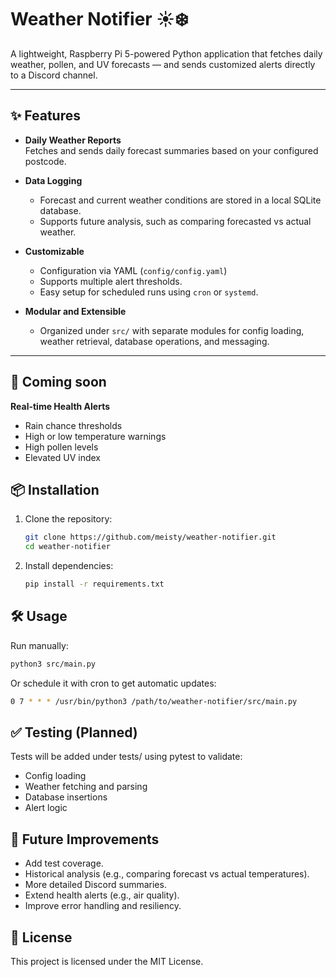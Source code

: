 # Weather Notifier ☀️❄️

A lightweight, Raspberry Pi 5-powered Python application that fetches daily weather, pollen, and UV forecasts — and sends customized alerts directly to a Discord channel.

---

## ✨ Features

- **Daily Weather Reports**  
  Fetches and sends daily forecast summaries based on your configured postcode.

- **Data Logging**  
  - Forecast and current weather conditions are stored in a local SQLite database.
  - Supports future analysis, such as comparing forecasted vs actual weather.

- **Customizable**  
  - Configuration via YAML (`config/config.yaml`)
  - Supports multiple alert thresholds.
  - Easy setup for scheduled runs using `cron` or `systemd`.

- **Modular and Extensible**  
  - Organized under `src/` with separate modules for config loading, weather retrieval, database operations, and messaging.

---

## 🚧 Coming soon

**Real-time Health Alerts**  
- Rain chance thresholds
- High or low temperature warnings
- High pollen levels
- Elevated UV index



## 📦 Installation

1. Clone the repository:
    ```bash
    git clone https://github.com/meisty/weather-notifier.git
    cd weather-notifier
    ```

2. Install dependencies:
    ```bash
    pip install -r requirements.txt
    ```

## 🛠️ Usage

Run manually:

```bash
python3 src/main.py
```

Or schedule it with cron to get automatic updates:

```bash
0 7 * * * /usr/bin/python3 /path/to/weather-notifier/src/main.py
```

## ✅ Testing (Planned)

Tests will be added under tests/ using pytest to validate:

- Config loading
- Weather fetching and parsing
- Database insertions
- Alert logic

## 🚀 Future Improvements

- Add test coverage.
- Historical analysis (e.g., comparing forecast vs actual temperatures).
- More detailed Discord summaries.
- Extend health alerts (e.g., air quality).
- Improve error handling and resiliency.

## 📄 License

This project is licensed under the MIT License.